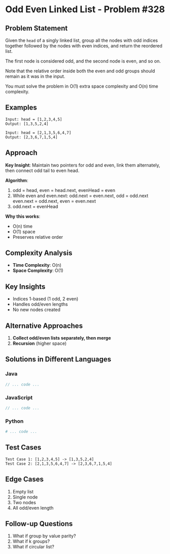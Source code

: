 # Odd Even Linked List - Problem #328

## Problem Statement
Given the `head` of a singly linked list, group all the nodes with odd indices together followed by the nodes with even indices, and return the reordered list.

The first node is considered odd, and the second node is even, and so on.

Note that the relative order inside both the even and odd groups should remain as it was in the input.

You must solve the problem in O(1) extra space complexity and O(n) time complexity.

## Examples
```
Input: head = [1,2,3,4,5]
Output: [1,3,5,2,4]

Input: head = [2,1,3,5,6,4,7]
Output: [2,3,6,7,1,5,4]
```

## Approach
**Key Insight**: Maintain two pointers for odd and even, link them alternately, then connect odd tail to even head.

**Algorithm**:
1. odd = head, even = head.next, evenHead = even
2. While even and even.next:
   odd.next = even.next, odd = odd.next
   even.next = odd.next, even = even.next
3. odd.next = evenHead

**Why this works**:
- O(n) time
- O(1) space
- Preserves relative order

## Complexity Analysis
- **Time Complexity**: O(n)
- **Space Complexity**: O(1)

## Key Insights
- Indices 1-based (1 odd, 2 even)
- Handles odd/even lengths
- No new nodes created

## Alternative Approaches
1. **Collect odd/even lists separately, then merge**
2. **Recursion** (higher space)

## Solutions in Different Languages

### Java
```java
// ... code ...
```

### JavaScript
```javascript
// ... code ...
```

### Python
```python
# ... code ...
```

## Test Cases
```
Test Case 1: [1,2,3,4,5] -> [1,3,5,2,4]
Test Case 2: [2,1,3,5,6,4,7] -> [2,3,6,7,1,5,4]
```

## Edge Cases
1. Empty list
2. Single node
3. Two nodes
4. All odd/even length

## Follow-up Questions
1. What if group by value parity?
2. What if k groups?
3. What if circular list?
